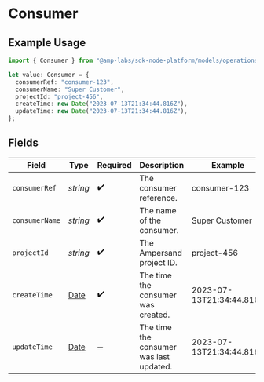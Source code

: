 # Consumer

## Example Usage

```typescript
import { Consumer } from "@amp-labs/sdk-node-platform/models/operations";

let value: Consumer = {
  consumerRef: "consumer-123",
  consumerName: "Super Customer",
  projectId: "project-456",
  createTime: new Date("2023-07-13T21:34:44.816Z"),
  updateTime: new Date("2023-07-13T21:34:44.816Z"),
};
```

## Fields

| Field                                                                                         | Type                                                                                          | Required                                                                                      | Description                                                                                   | Example                                                                                       |
| --------------------------------------------------------------------------------------------- | --------------------------------------------------------------------------------------------- | --------------------------------------------------------------------------------------------- | --------------------------------------------------------------------------------------------- | --------------------------------------------------------------------------------------------- |
| `consumerRef`                                                                                 | *string*                                                                                      | :heavy_check_mark:                                                                            | The consumer reference.                                                                       | consumer-123                                                                                  |
| `consumerName`                                                                                | *string*                                                                                      | :heavy_check_mark:                                                                            | The name of the consumer.                                                                     | Super Customer                                                                                |
| `projectId`                                                                                   | *string*                                                                                      | :heavy_check_mark:                                                                            | The Ampersand project ID.                                                                     | project-456                                                                                   |
| `createTime`                                                                                  | [Date](https://developer.mozilla.org/en-US/docs/Web/JavaScript/Reference/Global_Objects/Date) | :heavy_check_mark:                                                                            | The time the consumer was created.                                                            | 2023-07-13T21:34:44.816Z                                                                      |
| `updateTime`                                                                                  | [Date](https://developer.mozilla.org/en-US/docs/Web/JavaScript/Reference/Global_Objects/Date) | :heavy_minus_sign:                                                                            | The time the consumer was last updated.                                                       | 2023-07-13T21:34:44.816Z                                                                      |